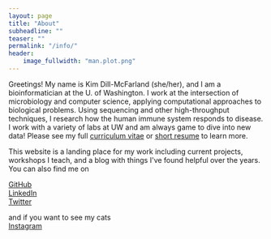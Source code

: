 ```yaml
---
layout: page
title: "About"
subheadline: ""
teaser: ""
permalink: "/info/"
header:
    image_fullwidth: "man.plot.png"
---
```


Greetings! My name is Kim Dill-McFarland (she/her), and I am a bioinformatician at the U. of Washington. I work at the intersection of microbiology and computer science, applying computational approaches to biological problems. Using sequencing and other high-throughput techniques, I research how the human immune system responds to disease. I work with a variety of labs at UW and am always game to dive into new data! Please see my full [curriculum vitae][CV] or [short resume][resume] to learn more.

This website is a landing place for my work including current projects, workshops I teach, and a blog with things I've found helpful over the years. You can also find me on

[GitHub](https://github.com/kdillmcfarland)  
[LinkedIn](https://www.linkedin.com/in/kdillmcfarland/)  
[Twitter](https://twitter.com/kdillmcfarland)  

and if you want to see my cats  
[Instagram](https://www.instagram.com/kdillmcfarland/)


[CV]: https://kdillmcfarland.github.io/long/
[resume]: https://kdillmcfarland.github.io/short/